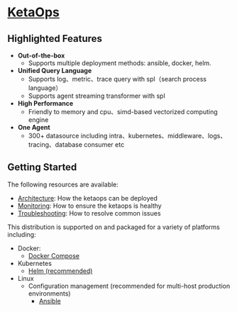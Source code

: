 # [KetaOps](https://github.com/ketaops)

## Highlighted Features

- **Out-of-the-box**
    - Supports multiple deployment methods: ansible, docker, helm.
- **Unified Query Language**
    - Supports log、metric、trace query with spl（search process language）
    - Supports agent streaming transformer with spl
- **High Performance**
    - Friendly to memory and cpu、simd-based vectorized computing engine
- **One Agent**
    - 300+ datasource including intra、kubernetes、middleware、logs、tracing、database consumer etc
## Getting Started

The following resources are available:

- [Architecture](docs/architecture.md): How the ketaops can be deployed
- [Monitoring](docs/monitoring.md): How to ensure the ketaops is healthy
- [Troubleshooting](docs/troubleshooting.md): How to resolve common issues

This distribution is supported on and packaged for a variety of platforms including:
- Docker:
  - [Docker Compose](https://github.com/ketaops/docker-compose)
- Kubernetes
  - [Helm (recommended)](https://github.com/ketaops/helm-charts)
- Linux
  - Configuration management (recommended for multi-host production environments)
    - [Ansible](https://github.com/ketaops/ansible)